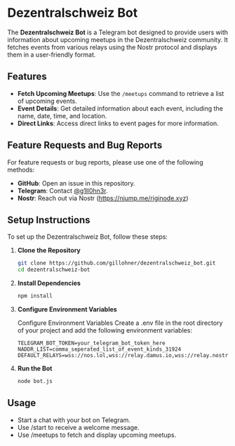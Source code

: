 # Dezentralschweiz Bot

The **Dezentralschweiz Bot** is a Telegram bot designed to provide users with information about upcoming meetups in the Dezentralschweiz community. It fetches events from various relays using the Nostr protocol and displays them in a user-friendly format.

## Features

- **Fetch Upcoming Meetups**: Use the `/meetups` command to retrieve a list of upcoming events.
- **Event Details**: Get detailed information about each event, including the name, date, time, and location.
- **Direct Links**: Access direct links to event pages for more information.

## Feature Requests and Bug Reports

For feature requests or bug reports, please use one of the following methods:
- **GitHub**: Open an issue in this repository.
- **Telegram**: Contact [@g1ll0hn3r](https://t.me/g1ll0hn3r).
- **Nostr**: Reach out via Nostr (https://njump.me/riginode.xyz)

## Setup Instructions

To set up the Dezentralschweiz Bot, follow these steps:

1. **Clone the Repository**
   ```bash
   git clone https://github.com/gillohner/dezentralschweiz_bot.git
   cd dezentralschweiz-bot

2. **Install Dependencies**
   ```bash
   npm install
3. **Configure Environment Variables**

   Configure Environment Variables Create a .env file in the root directory of your project and add the following environment variables:

    ```text
    TELEGRAM_BOT_TOKEN=your_telegram_bot_token_here
    NADDR_LIST=comma_seperated_list_of_event_kinds_31924
    DEFAULT_RELAYS=wss://nos.lol,wss://relay.damus.io,wss://relay.nostr.band,wss://relay.riginode.xyz
3. **Run the Bot**
   ```bash
   node bot.js

## Usage
- Start a chat with your bot on Telegram.
- Use /start to receive a welcome message.
- Use /meetups to fetch and display upcoming meetups.
